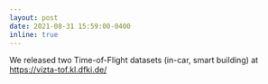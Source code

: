 ```yaml
---
layout: post
date: 2021-08-31 15:59:00-0400
inline: true
---
```


We released two Time-of-Flight datasets (in-car, smart building) at <a href="https://vizta-tof.kl.dfki.de/"> https://vizta-tof.kl.dfki.de/ </a>
